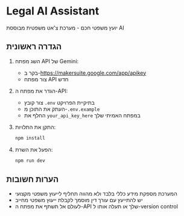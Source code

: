 # Legal AI Assistant

יועץ משפטי חכם - מערכת צ'אט משפטית מבוססת AI

## הגדרה ראשונית

1. השג מפתח API של Gemini:
   - בקר ב-https://makersuite.google.com/app/apikey
   - צור מפתח API חדש

2. הגדר את מפתח ה-API:
   - צור קובץ `.env` בתיקיית הפרויקט
   - העתק את התוכן מ-`.env.example`
   - החלף את `your_api_key_here` במפתח האמיתי שלך

3. התקן את התלויות:
   ```bash
   npm install
   ```

4. הפעל את השרת:
   ```bash
   npm run dev
   ```

## הערות חשובות

- המערכת מספקת מידע כללי בלבד ולא מהווה תחליף לייעוץ משפטי מקצועי
- יש להתייעץ עם עורך דין מוסמך לקבלת ייעוץ משפטי מחייב
- לעולם אל תשתף את מפתח ה-API שלך או תעלה אותו ל-version control